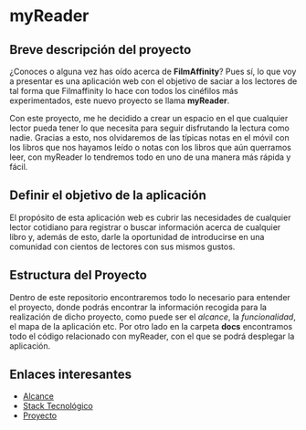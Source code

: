 
# myReader

## Breve descripción del proyecto

¿Conoces o alguna vez has oído acerca de **FilmAffinity**? Pues sí, lo que voy a presentar es una aplicación web con el objetivo de saciar a los lectores de tal forma que Filmaffinity lo hace con todos los cinéfilos más experimentados, este nuevo proyecto se llama **myReader**.

Con este proyecto, me he decidido a crear un espacio en el que cualquier lector pueda tener lo que necesita para seguir disfrutando la lectura como nadie. Gracias a esto, nos olvidaremos de las típicas notas en el móvil con los libros que nos hayamos leído o notas con los libros que aún querramos leer, con myReader lo tendremos todo en uno de una manera más rápida y fácil.

## Definir el objetivo de la aplicación

El propósito de esta aplicación web es cubrir las necesidades de cualquier lector cotidiano para registrar o buscar información acerca de cualquier libro y, además de esto, darle la oportunidad de introducirse en una comunidad con cientos de lectores con sus mismos gustos.

## Estructura del Proyecto

Dentro de este repositorio encontraremos todo lo necesario para entender el proyecto, donde podrás encontrar la información recogida para la realización de dicho proyecto, como puede ser el *alcance*, la *funcionalidad*, el mapa de la aplicación etc. Por otro lado en la carpeta **docs** encontramos todo el código relacionado con myReader, con el que se podrá desplegar la aplicación.

## Enlaces interesantes

- [Alcance](https://github.com/igarzonm/proyecto_myReader/blob/master/docs/Alcance.md)
- [Stack Tecnológico](https://github.com/igarzonm/proyecto_myReader/blob/master/docs/StackTecnol%C3%B3gico.pdf)
- [Proyecto](https://github.com/igarzonm/proyecto_myReader/tree/master/project)
